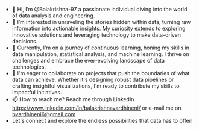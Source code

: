 - 👋 Hi, I’m @Balakrishna-97 a passionate individual diving into the world of data analysis and engineering.
- 👀 I’m interested in unraveling the stories hidden within data, turning raw information into actionable insights. My curiosity extends to exploring innovative solutions and leveraging technology to make data-driven decisions.
- 🌱 Currently, I'm on a journey of continuous learning, honing my skills in data manipulation, statistical analysis, and machine learning. I thrive on challenges and embrace the ever-evolving landscape of data technologies.
- 💞️ I'm eager to collaborate on projects that push the boundaries of what data can achieve. Whether it's designing robust data pipelines or crafting insightful visualizations, I'm ready to contribute my skills to impactful initiatives.
- 📫 How to reach me? Reach me through LinkedIn https://www.linkedin.com/in/balakrishnavardhineni/ or e-mail me on bvardhineni6@gmail.com
- Let's connect and explore the endless possibilities that data has to offer!

<!---
Balakrishna-97/Balakrishna-97 is a ✨ special ✨ repository because its `README.md` (this file) appears on your GitHub profile.
You can click the Preview link to take a look at your changes.
--->
